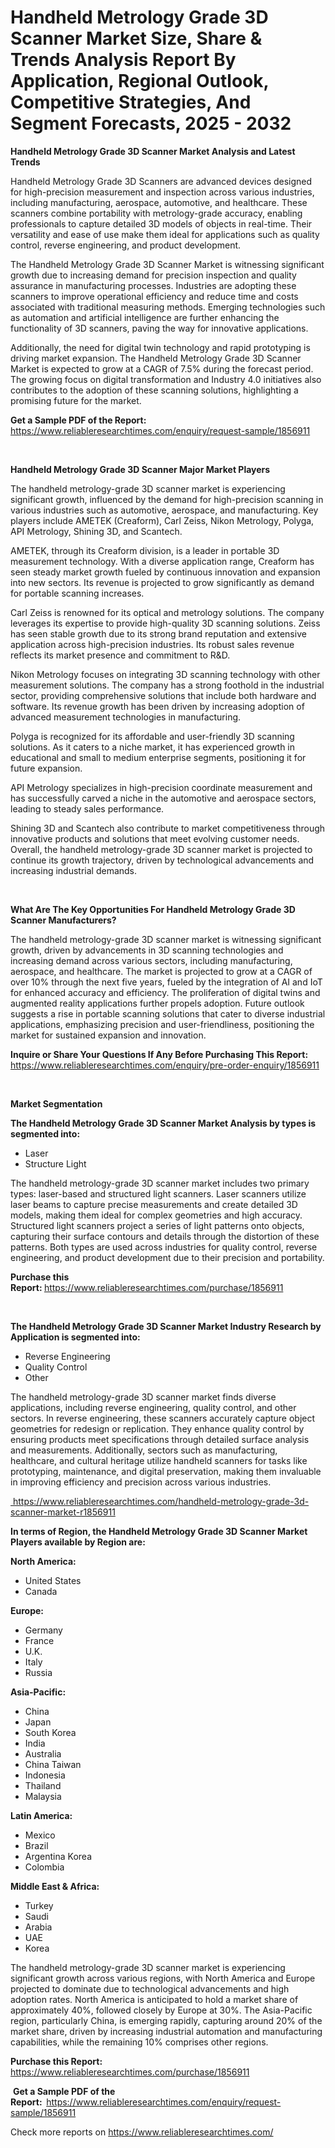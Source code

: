 <p><h1>Handheld Metrology Grade 3D Scanner Market Size, Share & Trends Analysis Report By Application, Regional Outlook, Competitive Strategies, And Segment Forecasts, 2025 - 2032</h1></p><p><strong>Handheld Metrology Grade 3D Scanner Market Analysis and Latest Trends</strong></p>
<p><p>Handheld Metrology Grade 3D Scanners are advanced devices designed for high-precision measurement and inspection across various industries, including manufacturing, aerospace, automotive, and healthcare. These scanners combine portability with metrology-grade accuracy, enabling professionals to capture detailed 3D models of objects in real-time. Their versatility and ease of use make them ideal for applications such as quality control, reverse engineering, and product development.</p><p>The Handheld Metrology Grade 3D Scanner Market is witnessing significant growth due to increasing demand for precision inspection and quality assurance in manufacturing processes. Industries are adopting these scanners to improve operational efficiency and reduce time and costs associated with traditional measuring methods. Emerging technologies such as automation and artificial intelligence are further enhancing the functionality of 3D scanners, paving the way for innovative applications.</p><p>Additionally, the need for digital twin technology and rapid prototyping is driving market expansion. The Handheld Metrology Grade 3D Scanner Market is expected to grow at a CAGR of 7.5% during the forecast period. The growing focus on digital transformation and Industry 4.0 initiatives also contributes to the adoption of these scanning solutions, highlighting a promising future for the market.</p></p>
<p><strong>Get a Sample PDF of the Report:&nbsp;</strong> <a href="https://www.reliableresearchtimes.com/enquiry/request-sample/1856911?utm_campaign=2627&utm_medium=2&utm_source=Github&utm_content=ia&utm_term=27032025&utm_id=handheld-metrology-grade-3d-scanner">https://www.reliableresearchtimes.com/enquiry/request-sample/1856911</a></p>
<p>&nbsp;</p>
<p><strong>Handheld Metrology Grade 3D Scanner Major Market Players</strong></p>
<p><p>The handheld metrology-grade 3D scanner market is experiencing significant growth, influenced by the demand for high-precision scanning in various industries such as automotive, aerospace, and manufacturing. Key players include AMETEK (Creaform), Carl Zeiss, Nikon Metrology, Polyga, API Metrology, Shining 3D, and Scantech.</p><p>AMETEK, through its Creaform division, is a leader in portable 3D measurement technology. With a diverse application range, Creaform has seen steady market growth fueled by continuous innovation and expansion into new sectors. Its revenue is projected to grow significantly as demand for portable scanning increases.</p><p>Carl Zeiss is renowned for its optical and metrology solutions. The company leverages its expertise to provide high-quality 3D scanning solutions. Zeiss has seen stable growth due to its strong brand reputation and extensive application across high-precision industries. Its robust sales revenue reflects its market presence and commitment to R&D.</p><p>Nikon Metrology focuses on integrating 3D scanning technology with other measurement solutions. The company has a strong foothold in the industrial sector, providing comprehensive solutions that include both hardware and software. Its revenue growth has been driven by increasing adoption of advanced measurement technologies in manufacturing.</p><p>Polyga is recognized for its affordable and user-friendly 3D scanning solutions. As it caters to a niche market, it has experienced growth in educational and small to medium enterprise segments, positioning it for future expansion.</p><p>API Metrology specializes in high-precision coordinate measurement and has successfully carved a niche in the automotive and aerospace sectors, leading to steady sales performance.</p><p>Shining 3D and Scantech also contribute to market competitiveness through innovative products and solutions that meet evolving customer needs. Overall, the handheld metrology-grade 3D scanner market is projected to continue its growth trajectory, driven by technological advancements and increasing industrial demands.</p></p>
<p>&nbsp;</p>
<p><strong>What Are The Key Opportunities For Handheld Metrology Grade 3D Scanner Manufacturers?</strong></p>
<p><p>The handheld metrology-grade 3D scanner market is witnessing significant growth, driven by advancements in 3D scanning technologies and increasing demand across various sectors, including manufacturing, aerospace, and healthcare. The market is projected to grow at a CAGR of over 10% through the next five years, fueled by the integration of AI and IoT for enhanced accuracy and efficiency. The proliferation of digital twins and augmented reality applications further propels adoption. Future outlook suggests a rise in portable scanning solutions that cater to diverse industrial applications, emphasizing precision and user-friendliness, positioning the market for sustained expansion and innovation.</p></p>
<p><strong>Inquire or Share Your Questions If Any Before Purchasing This Report:</strong> <a href="https://www.reliableresearchtimes.com/enquiry/pre-order-enquiry/1856911?utm_campaign=2627&utm_medium=2&utm_source=Github&utm_content=ia&utm_term=27032025&utm_id=handheld-metrology-grade-3d-scanner">https://www.reliableresearchtimes.com/enquiry/pre-order-enquiry/1856911</a></p>
<p>&nbsp;</p>
<p><strong>Market Segmentation</strong></p>
<p><strong>The Handheld Metrology Grade 3D Scanner Market Analysis by types is segmented into:</strong></p>
<p><ul><li>Laser</li><li>Structure Light</li></ul></p>
<p><p>The handheld metrology-grade 3D scanner market includes two primary types: laser-based and structured light scanners. Laser scanners utilize laser beams to capture precise measurements and create detailed 3D models, making them ideal for complex geometries and high accuracy. Structured light scanners project a series of light patterns onto objects, capturing their surface contours and details through the distortion of these patterns. Both types are used across industries for quality control, reverse engineering, and product development due to their precision and portability.</p></p>
<p><strong>Purchase this Report:&nbsp;</strong><a href="https://www.reliableresearchtimes.com/purchase/1856911?utm_campaign=2627&utm_medium=2&utm_source=Github&utm_content=ia&utm_term=27032025&utm_id=handheld-metrology-grade-3d-scanner">https://www.reliableresearchtimes.com/purchase/1856911</a></p>
<p>&nbsp;</p>
<p><strong>The Handheld Metrology Grade 3D Scanner Market Industry Research by Application is segmented into:</strong></p>
<p><ul><li>Reverse Engineering</li><li>Quality Control</li><li>Other</li></ul></p>
<p><p>The handheld metrology-grade 3D scanner market finds diverse applications, including reverse engineering, quality control, and other sectors. In reverse engineering, these scanners accurately capture object geometries for redesign or replication. They enhance quality control by ensuring products meet specifications through detailed surface analysis and measurements. Additionally, sectors such as manufacturing, healthcare, and cultural heritage utilize handheld scanners for tasks like prototyping, maintenance, and digital preservation, making them invaluable in improving efficiency and precision across various industries.</p></p>
<p><a href="https://www.reliableresearchtimes.com/handheld-metrology-grade-3d-scanner-market-r1856911?utm_campaign=2627&utm_medium=2&utm_source=Github&utm_content=ia&utm_term=27032025&utm_id=handheld-metrology-grade-3d-scanner">&nbsp;https://www.reliableresearchtimes.com/handheld-metrology-grade-3d-scanner-market-r1856911</a></p>
<p><strong>In terms of Region, the Handheld Metrology Grade 3D Scanner Market Players available by Region are:</strong></p>
<p>
    <p> <strong> North America: </strong>
        <ul>
            <li>United States</li>
            <li>Canada</li>
        </ul>
        </p> 
    <p> <strong> Europe: </strong>
        <ul>
            <li>Germany</li>
            <li>France</li>
            <li>U.K.</li>
            <li>Italy</li>
            <li>Russia</li>
        </ul>
        </p> 
    <p> <strong> Asia-Pacific: </strong>
        <ul>
            <li>China</li>
            <li>Japan</li>
            <li>South Korea</li>
            <li>India</li>
            <li>Australia</li>
            <li>China Taiwan</li>
            <li>Indonesia</li>
            <li>Thailand</li>
            <li>Malaysia</li>
        </ul>
        </p> 
    <p> <strong> Latin America: </strong>
        <ul>
            <li>Mexico</li>
            <li>Brazil</li>
            <li>Argentina Korea</li>
            <li>Colombia</li>
        </ul>
        </p> 
    <p> <strong> Middle East & Africa: </strong>
        <ul>
            <li>Turkey</li>
            <li>Saudi</li>
            <li>Arabia</li>
            <li>UAE</li>
            <li>Korea</li>
        </ul>
    </p>
    </p>
<p><p>The handheld metrology-grade 3D scanner market is experiencing significant growth across various regions, with North America and Europe projected to dominate due to technological advancements and high adoption rates. North America is anticipated to hold a market share of approximately 40%, followed closely by Europe at 30%. The Asia-Pacific region, particularly China, is emerging rapidly, capturing around 20% of the market share, driven by increasing industrial automation and manufacturing capabilities, while the remaining 10% comprises other regions.</p></p>
<p><strong>Purchase this Report: </strong><a href="https://www.reliableresearchtimes.com/purchase/1856911?utm_campaign=2627&utm_medium=2&utm_source=Github&utm_content=ia&utm_term=27032025&utm_id=handheld-metrology-grade-3d-scanner">https://www.reliableresearchtimes.com/purchase/1856911</a></p>
<p>&nbsp;<strong>Get a Sample PDF of the Report:&nbsp;&nbsp;</strong><a href="https://www.reliableresearchtimes.com/enquiry/request-sample/1856911?utm_campaign=2627&utm_medium=2&utm_source=Github&utm_content=ia&utm_term=27032025&utm_id=handheld-metrology-grade-3d-scanner">https://www.reliableresearchtimes.com/enquiry/request-sample/1856911</a></p>
<p><strong></strong></p>
<p>Check more reports on <a href="https://www.reliableresearchtimes.com/?utm_campaign=2627&utm_medium=2&utm_source=Github&utm_content=ia&utm_term=27032025&utm_id=handheld-metrology-grade-3d-scanner">https://www.reliableresearchtimes.com/</a></p>